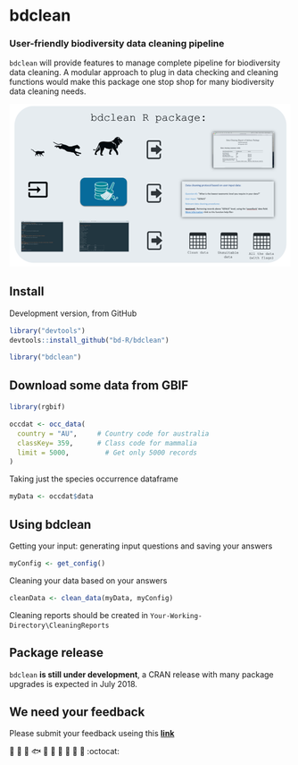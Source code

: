 # bdclean
### User-friendly biodiversity data cleaning pipeline

`bdclean` will provide features to manage complete pipeline for biodiversity data cleaning. 
A modular approach to plug in data checking and cleaning functions would make this package
one stop shop for many biodiversity data cleaning needs.

![](https://github.com/bd-R/bdclean/blob/master/img/bdclean2.png)



## Install

Development version, from GitHub

```r
library("devtools")
devtools::install_github("bd-R/bdclean")
```

```r
library("bdclean")
```

## Download some data from GBIF

```r
library(rgbif)
```

```r
occdat <- occ_data(
  country = "AU",     # Country code for australia
  classKey= 359,      # Class code for mammalia
  limit = 5000,         # Get only 5000 records
)
```

Taking just the species occurrence dataframe

```r
myData <- occdat$data
```



## Using bdclean

Getting your input: generating input questions and saving your answers 

```r
myConfig <- get_config()
```


Cleaning your data based on your answers

```r
cleanData <- clean_data(myData, myConfig)
```
Cleaning reports should be created in `Your-Working-Directory\CleaningReports`


## Package release
 

`bdclean` **is still under development**, a CRAN release with many package upgrades is expected in July 2018.



## We need your feedback

Please submit your feedback useing this **[link](https://github.com/bd-R/Feedback-bdclean/issues/new)**

   :deciduous_tree: :mushroom: :shell: :fish: :frog: :honeybee: :turtle: :rooster: :whale2: :monkey: :octocat: 
